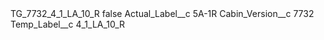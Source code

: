 <?xml version="1.0" encoding="UTF-8"?>
<CustomMetadata xmlns="http://soap.sforce.com/2006/04/metadata" xmlns:xsi="http://www.w3.org/2001/XMLSchema-instance" xmlns:xsd="http://www.w3.org/2001/XMLSchema">
    <label>TG_7732_4_1_LA_10_R</label>
    <protected>false</protected>
    <values>
        <field>Actual_Label__c</field>
        <value xsi:type="xsd:string">5A-1R</value>
    </values>
    <values>
        <field>Cabin_Version__c</field>
        <value xsi:type="xsd:string">7732</value>
    </values>
    <values>
        <field>Temp_Label__c</field>
        <value xsi:type="xsd:string">4_1_LA_10_R</value>
    </values>
</CustomMetadata>
